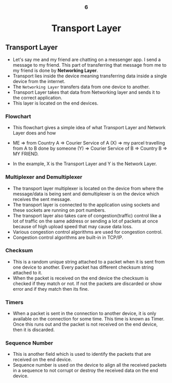 <div align=center>
<h3>6</h3>
  <h1>Transport Layer</h1>
</div>


## Transport Layer

- Let's say me and my friend are chatting on a messenger app. I send a message to my friend. This part of transferring that message from me to my friend is done by **Networking Layer**.
- Transport lies inside the device meaning transferring data inside a single device from the internet.
- The `Networking Layer` transfers data from one device to another.
- Transport Layer takes that data from Networking layer and sends it to the correct application.
- This layer is located on the end devices.

### Flowchart

- This flowchart gives a simple idea of what Transport Layer and Network Layer does and how

- ME => from Country A => Courier Service of A (X) => my parcel travelling from A to B done by someone (Y) => Courier Service of B => Country B => MY FRIEND.

- In the example, X is the Transport Layer and Y is the Network Layer.

### Multiplexer and Demultiplexer

  
- The transport layer multiplexer is located on the device from where the message/data is being sent and demultiplexer is on the device which receives the sent message.
- The transport layer is connected to the application using sockets and these sockets are running on port numbers.
- The transport layer also takes care of congestion(traffic) control like a lot of traffic on the same address or sending a lot of packets at once because of high upload speed that may cause data loss.
- Various congestion control algorithms are used for congestion control.
- Congestion control algorithms are built-in in TCP/IP.



### Checksum

- This is a random unique string attached to a packet when it is sent from one device to another. Every packet has different checksum string attached to it.
- When the packet is received on the end device the checksum is checked if they match or not. If not the packets are discarded or show error and if they match then its fine.


### Timers

- When a packet is sent in the connection to another device, it is only available on the connection for some time. This time is known as Timer. Once this runs out and the packet is not received on the end device, then it is discarded.

### Sequence Number

- This is another field which is used to identify the packets that are received on the end device.
- Sequence number is used on the device to align all the received packets in a sequence to not corrupt or destroy the received data on the end device.
